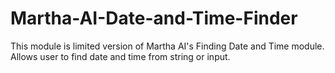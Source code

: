 # Martha-AI-Date-and-Time-Finder
This module is limited version of Martha AI's Finding Date and Time module. Allows user to find date and time from string or input.
